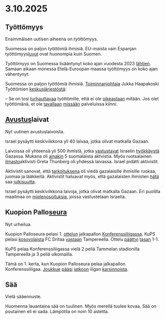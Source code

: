 # 3.10.2025

## Työttömyys

Ensimmäisen uutisen aiheena on työttömyys.

Suomessa on paljon työttömiä ihmisiä. EU-maista vain Espanjan työttömyys[luvut](luku) ovat huonompia kuin Suomen.

Työttömyys on Suomessa lisääntynyt koko ajan vuodesta 2023 [lähtien](). Samaan aikaan monessa Etelä-Euroopan maassa työttömyys on koko ajan vähentynyt.

Suomessa on paljon työttömiä ihmisiä. [Toiminnanjohtaja]() Jukka Haapakoski Työttömien [keskusjärjestöstä](keskusjärjestö):

– Se on tosi [turhauttavaa](turhauttava) työttömille, että ei ole [oikeastaan]() mitään. Jos olet työttömänä, et ole [tavallaan]() [missään]() palveluissa kiinni.

## [Avustus]()laivat

Nyt uutinen avustuslaivoista.

Israel pysäytti keskiviikkona yli 40 laivaa, jotka olivat matkalla Gazaan.

Laivoissa oli yhteensä yli 500 ihmistä, jotka [vastustavat](vastustaa) Israelin [hyökkäystä](hyökkäys) Gazassa. Mukana oli [ainakin]() 5 suomalaista aktvistia. Myös ruotsalainen [ilmasto]()aktivisti Greta Thunberg oli yhdessä laivassa. Israel pidätti aktivistit.

Aktivistit sanovat, että [tarkoituksena](tarkoitus) oli viedä gazalaisille ihmisille ruokaa, juomaa ja lääkkeitä. Aktivistit haluavat myös, että gazalaisten ihmisten [hätä]() saa [julkisuutta](julkisuus).

Israel pysäytti keskiviikkona laivoja, jotka olivat matkalla Gazaan. Eri puolilla maailmaa on [mielenosoituksia](mielenosoitus), joissa vastustetaan Israelia.

## Kuopion Pallo[seura]()

Nyt urheilua.

Kuopion Palloseura pelasi 1. [ottelun](ottelu) jalkapallon [Konferenssiliigassa](https://www.uefa.com/uefaconferenceleague/). KuPS pelasi [kosovolaista](kosovolainen) FC Dritaa [vastaan]() Tampereella. Ottelu [päättyi](päättyä) [tasan]() 1-1.

KuPS pelaa Konferenssiliigassa vielä 2 peliä Tammelan stadionilla Tampereella ja 3 peliä ulkomailla.

Tämä on 1. kerta, kun Kuopion Palloseura pelaa jalkapallon Konferenssiliigaa. [Joukkue]() [pääsi](päästä) [jatkoon](jatko) liigan [karsinnoista](karsinta).

## Sää

Vielä sääennuste.

Huomenna lauantaina sää on tuulinen. Myös merellä tuulee kovaa. Sää on poutainen eli ei sada. Lämpötila on noin 10 astetta.

